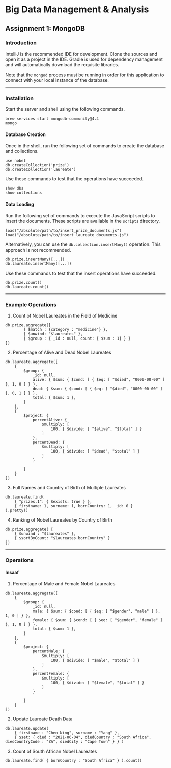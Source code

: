 # Big Data Management & Analysis
## Assignment 1: MongoDB

### Introduction
IntelliJ is the recommended IDE for development. Clone the sources and open it as a project in the IDE. 
Gradle is used for dependency management and will automatically download the requisite libraries. 

Note that the `mongod` process must be running in order for this application to connect with your local instance of the database. 

- - - -
### Installation
Start the server and shell using the following commands.
```
brew services start mongodb-community@4.4
mongo
```
#### Database Creation
Once in the shell, run the following set of commands to create the database and collections.
```
use nobel
db.createCollection('prize')
db.createCollection('laureate')
```
Use these commands to test that the operations have succeeded.
```
show dbs
show collections
```
#### Data Loading
Run the following set of commands to execute the JavaScript scripts to insert the documents.
These scripts are available in the `scripts` directory.
```
load("/absolute/path/to/insert_prize_documents.js")
load("/absolute/path/to/insert_laureate_documents.js")
```
Alternatively, you can use the `db.collection.insertMany()` operation. This approach is not recommended. 
```
db.prize.insertMany([...])
db.laureate.insertMany([...])
```
Use these commands to test that the insert operations have succeeded.
```
db.prize.count()
db.laureate.count()
```
- - - -
### Example Operations
1. Count of Nobel Laureates in the Field of Medicine
```
db.prize.aggregate([ 
        { $match : {category : "medicine"} }, 
        { $unwind: "$laureates" }, 
        { $group : { _id : null, count: { $sum : 1} } }
])
```
2. Percentage of Alive and Dead Nobel Laureates
```
db.laureate.aggregate([
    {
        $group: {
            _id: null,
            alive: { $sum: { $cond: [ { $eq: [ "$died", "0000-00-00" ] }, 1, 0 ] } },
            dead: { $sum: { $cond: [ { $eq: [ "$died", "0000-00-00" ] }, 0, 1 ] } },
            total: { $sum: 1 },
        }
    },
    {
        $project: {
            percentAlive: {
                $multiply: [
                    100, { $divide: [ "$alive", "$total" ] }
                ]
            },
            percentDead: {
                $multiply: [
                    100, { $divide: [ "$dead", "$total" ] }
                ]
            }

        }
    }
])
```
3. Full Names and Country of Birth of Multiple Laureates
```
db.laureate.find( 
    { "prizes.1": { $exists: true } }, 
    { firstname: 1, surname: 1, bornCountry: 1, _id: 0 } 
).pretty()
```
4. Ranking of Nobel Laureates by Country of Birth
```
db.prize.aggregate( [ 
    { $unwind : "$laureates" }, 
    { $sortByCount: "$laureates.bornCountry" } 
])
```
- - - -
### Operations
#### Insaaf
1. Percentage of Male and Female Nobel Laureates
```
db.laureate.aggregate([
    {
        $group: {
            _id: null,
            male: { $sum: { $cond: [ { $eq: [ "$gender", "male" ] }, 1, 0 ] } },
            female: { $sum: { $cond: [ { $eq: [ "$gender", "female" ] }, 1, 0 ] } },
            total: { $sum: 1 },
        }
    },
    {
        $project: {
            percentMale: {
                $multiply: [
                    100, { $divide: [ "$male", "$total" ] }
                ]
            },
            percentFemale: {
                $multiply: [
                    100, { $divide: [ "$female", "$total" ] }
                ]
            }

        }
    }
])
```
2. Update Laureate Death Data
```
db.laureate.update(
    { firstname : "Chen Ning", surname : "Yang" },
    { $set: { died : "2021-06-04", diedCountry : "South Africa", diedCountryCode : "ZA", diedCity : "Cape Town" } } )
```
3. Count of South African Nobel Laureates
```
db.laureate.find( { bornCountry : "South Africa" } ).count()
```